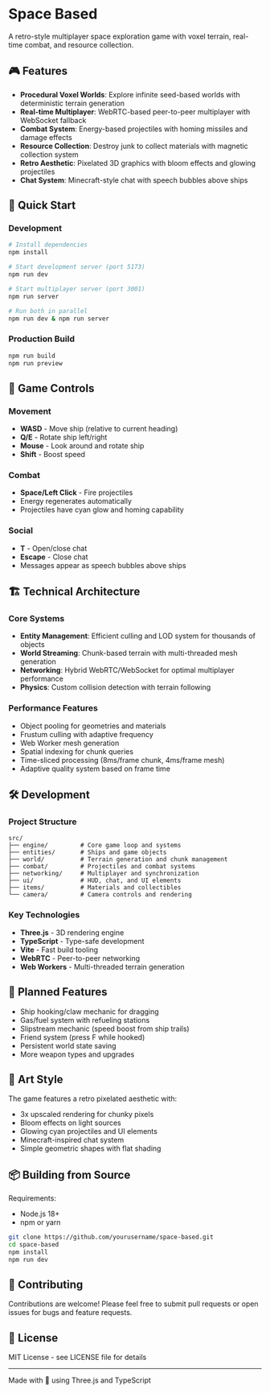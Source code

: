 # Space Based

A retro-style multiplayer space exploration game with voxel terrain, real-time combat, and resource collection.

## 🎮 Features

- **Procedural Voxel Worlds**: Explore infinite seed-based worlds with deterministic terrain generation
- **Real-time Multiplayer**: WebRTC-based peer-to-peer multiplayer with WebSocket fallback
- **Combat System**: Energy-based projectiles with homing missiles and damage effects
- **Resource Collection**: Destroy junk to collect materials with magnetic collection system
- **Retro Aesthetic**: Pixelated 3D graphics with bloom effects and glowing projectiles
- **Chat System**: Minecraft-style chat with speech bubbles above ships

## 🚀 Quick Start

### Development

```bash
# Install dependencies
npm install

# Start development server (port 5173)
npm run dev

# Start multiplayer server (port 3001)
npm run server

# Run both in parallel
npm run dev & npm run server
```

### Production Build

```bash
npm run build
npm run preview
```

## 🎯 Game Controls

### Movement
- **WASD** - Move ship (relative to current heading)
- **Q/E** - Rotate ship left/right
- **Mouse** - Look around and rotate ship
- **Shift** - Boost speed

### Combat
- **Space/Left Click** - Fire projectiles
- Energy regenerates automatically
- Projectiles have cyan glow and homing capability

### Social
- **T** - Open/close chat
- **Escape** - Close chat
- Messages appear as speech bubbles above ships

## 🏗️ Technical Architecture

### Core Systems
- **Entity Management**: Efficient culling and LOD system for thousands of objects
- **World Streaming**: Chunk-based terrain with multi-threaded mesh generation
- **Networking**: Hybrid WebRTC/WebSocket for optimal multiplayer performance
- **Physics**: Custom collision detection with terrain following

### Performance Features
- Object pooling for geometries and materials
- Frustum culling with adaptive frequency
- Web Worker mesh generation
- Spatial indexing for chunk queries
- Time-sliced processing (8ms/frame chunk, 4ms/frame mesh)
- Adaptive quality system based on frame time

## 🛠️ Development

### Project Structure
```
src/
├── engine/         # Core game loop and systems
├── entities/       # Ships and game objects
├── world/          # Terrain generation and chunk management
├── combat/         # Projectiles and combat systems
├── networking/     # Multiplayer and synchronization
├── ui/             # HUD, chat, and UI elements
├── items/          # Materials and collectibles
└── camera/         # Camera controls and rendering
```

### Key Technologies
- **Three.js** - 3D rendering engine
- **TypeScript** - Type-safe development
- **Vite** - Fast build tooling
- **WebRTC** - Peer-to-peer networking
- **Web Workers** - Multi-threaded terrain generation

## 📝 Planned Features

- Ship hooking/claw mechanic for dragging
- Gas/fuel system with refueling stations
- Slipstream mechanic (speed boost from ship trails)
- Friend system (press F while hooked)
- Persistent world state saving
- More weapon types and upgrades

## 🎨 Art Style

The game features a retro pixelated aesthetic with:
- 3x upscaled rendering for chunky pixels
- Bloom effects on light sources
- Glowing cyan projectiles and UI elements
- Minecraft-inspired chat system
- Simple geometric shapes with flat shading

## 📦 Building from Source

Requirements:
- Node.js 18+
- npm or yarn

```bash
git clone https://github.com/yourusername/space-based.git
cd space-based
npm install
npm run dev
```

## 🤝 Contributing

Contributions are welcome! Please feel free to submit pull requests or open issues for bugs and feature requests.

## 📄 License

MIT License - see LICENSE file for details

---

Made with 💙 using Three.js and TypeScript